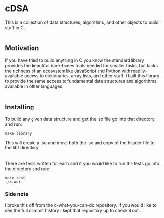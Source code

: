 # cDSA
This is a collection of data structures, algorithms, and other objects to build stuff in C.
<br>
<br>

## Motivation
If you have tried to build anything in C you know the standard library provides the beautiful bare-bones tools needed for smaller tasks, but lacks the richness of an ecosystem like JavaScript and Python with readily-available access to dictionaries, array lists, and other stuff. I built this library to provide the same access to fundamental data structures and algorithms available in other languages.
<br>
<br>

## Installing
To build any given data structure and get the .so file go into that directory and run:
```
make library
```
This will create a .so and move both the .so and copy of the header file to the lib/ directory.
<br>
<br>
<br>
There are tests written for each and if you would like to run the tests go into the directory and run:
```
make test
./a.out
```

### Side note
I broke this off from the c-what-you-can-do repository. If you would like to see the full commit history I kept that repository up to check it out.
